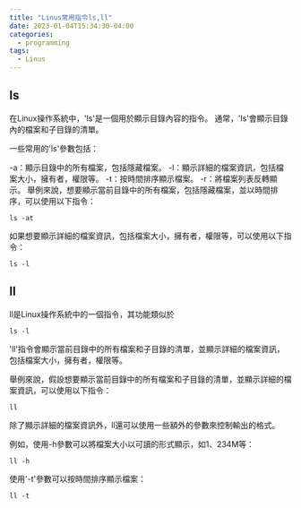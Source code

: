 ```yaml
---
title: "Linus常用指令ls,ll"
date: 2023-01-04T15:34:30-04:00
categories:
  - programming
tags:
  - Linus
---
```


## ls

在Linux操作系統中，'ls'是一個用於顯示目錄內容的指令。 通常，'ls'會顯示目錄內的檔案和子目錄的清單。

一些常用的'ls'參數包括：

-a：顯示目錄中的所有檔案，包括隱藏檔案。
-l：顯示詳細的檔案資訊，包括檔案大小，擁有者，權限等。
-t：按時間排序顯示檔案。
-r：將檔案列表反轉顯示。
舉例來說，想要顯示當前目錄中的所有檔案，包括隱藏檔案，並以時間排序，可以使用以下指令：

```shell
ls -at
```

如果想要顯示詳細的檔案資訊，包括檔案大小，擁有者，權限等，可以使用以下指令：


```shell
ls -l
```

## ll
ll是Linux操作系統中的一個指令，其功能類似於
```shell
ls -l
```

'll'指令會顯示當前目錄中的所有檔案和子目錄的清單，並顯示詳細的檔案資訊，包括檔案大小，擁有者，權限等。

舉例來說，假設想要顯示當前目錄中的所有檔案和子目錄的清單，並顯示詳細的檔案資訊，可以使用以下指令：

```shell
ll
```

除了顯示詳細的檔案資訊外，ll還可以使用一些額外的參數來控制輸出的格式。

例如，使用-h參數可以將檔案大小以可讀的形式顯示，如1、234M等：

```shell
ll -h
```

使用'-t'參數可以按時間排序顯示檔案：

```shell
ll -t
```
